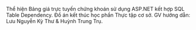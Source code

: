 
Thể hiện Bảng giá trực tuyến chứng khoán sử dụng ASP.NET kết hợp SQL Table Dependency.
Đồ án kết thúc học phần Thực tập cơ sở.
GV hướng dẫn: Lưu Nguyễn Kỳ Thư & Huỳnh Trung Trụ.
